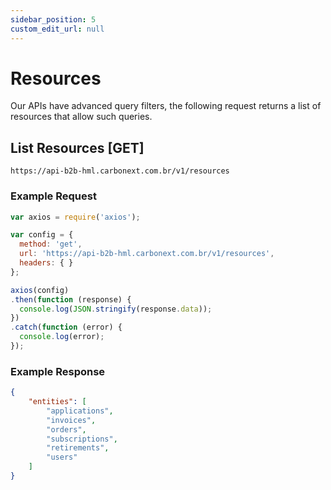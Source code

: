 ```yaml
---
sidebar_position: 5
custom_edit_url: null
---
```


# Resources

Our APIs have advanced query filters, the following request returns a list of resources that allow such queries.

## List Resources [GET]

```url title="BASE URL"
https://api-b2b-hml.carbonext.com.br/v1/resources
```

### Example Request

```javascript
var axios = require('axios');

var config = {
  method: 'get',
  url: 'https://api-b2b-hml.carbonext.com.br/v1/resources',
  headers: { }
};

axios(config)
.then(function (response) {
  console.log(JSON.stringify(response.data));
})
.catch(function (error) {
  console.log(error);
});
```

### Example Response

```json
{
    "entities": [
        "applications",
        "invoices",
        "orders",
        "subscriptions",
        "retirements",
        "users"
    ]
}
```

